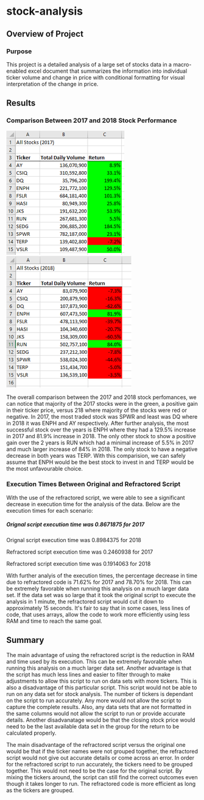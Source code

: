# stock-analysis
## Overview of Project
### Purpose
This project is a detailed analysis of a large set of stocks data in a macro-enabled excel document that summarizes the information into individual ticker volume and change in price with conditional formatting for visual interpretation of the change in price.

## Results

### Comparison Between 2017 and 2018 Stock Performance
![2017](resources/VBA_Challenge_2017.png) ![2018](resources/VBA_Challenge_2018.png) 

The overall comparison between the 2017 and 2018 stock perfomances, we can notice that majority of the 2017 stocks were in the green, a positive gain in their ticker price, versus 218 where majority of the stocks were red or negative. In 2017, the most traded stock was SPWR and least was DQ where in 2018 it was ENPH and AY respectively. After further analysis, the most successful stock over the years is ENPH where they had a 129.5% increase in 2017 and 81.9% increase in 2018. The only other stock to show a positive gain over the 2 years is RUN which had a minimal increase of 5.5% in 2017 and much larger increase of 84% in 2018. The only stock to have a negative decrease in both years was TERP. With this comparision, we can safely assume that ENPH would be the best stock to invest in and TERP would be the most unfavourable choice. 

### Execution Times Between Original and Refractored Script
With the use of the refractored script, we were able to see a significant decrease in execution time for the analysis of the data. Below are the execution times for each scenario:

##### Orignal script execution time was 0.8671875 for 2017

Orignal script execution time was 0.8984375 for 2018

Refractored script execution time was 0.2460938 for 2017

Refractored script execution time was 0.1914063 for 2018

With further analyis of the execution times, the percentage decrease in time due to refractored code is 71.62% for 2017 and 78.70% for 2018. This can be extremely favorable when running this analysis on a much larger data set. If the data set was so large that it took the original script to execute the analysis in 1 minute, the refractored script would cut it down to approximately 15 seconds. It's fair to say that in some cases, less lines of code, that uses arrays, allow the code to work more efficiently using less RAM and time to reach the same goal.

## Summary

The main advantage of using the refractored script is the reduction in RAM and time used by its execution. This can be extremely favorable when running this analysis on a much larger data set. Another advantage is that the script has much less lines and easier to filter through to make adjustments to allow this script to run on data sets with more tickers. This is also a disadvantage of this particular script. This script would not be able to run on any data set for stock analysis. The number of tickers is dependant on the script to run accurately. Any more would not allow the script to capture the complete results. Also, any data sets that are not formatted in the same columns would not allow the script to run or provide accurate details. Another disadvanatage would be that the closing stock price would need to be the last available data set in the group for the return to be calculated properly.

The main disadvantage of the refractored script versus the original one would be that if the ticker names were not grouped together, the refractored script would not give out accurate details or come across an error. In order for the refractored script to run accurately, the tickers need to be grouped together. This would not need to be the case for the original script. By mixing the tickers around, the script can still find the correct outcomes even though it takes longer to run. The refractored code is more efficient as long as the tickers are grouped.

